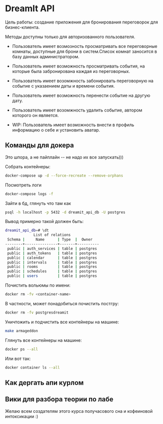 # DreamIt API

Цель работы: создание приложения для бронирования переговорок для бизнес-клиента.

Методы доступны только для авторизованного пользователя.

* Пользователь имеет возмозность просматривать все переговорные комнаты, доступные для брони в систем.Список комнат заносится в базу данных администратором.

* Пользователь имеет возможность просматривать события, на которые была забронирована каждая из переговорных.

* Пользователь имеет возомжность забонировать переговорную на событие с указаением даты и времени события.

* Пользователь имеет возможность перенести событие на другую дату.

* Пользователь имеет возомжность удалить событие, автором которого он является.

* WIP: Пользователь имеет возможность внести в профиль информацию о себе и установить аватар.





## Команды для докера 

Это шпора, а не пайплайн -- не надо их все запускать)))

Cобрать контейнеры: 
```bash
docker-compose up -d --force-recreate --remove-orphans
```

Посмотреть логи 
```bash
docker-compose logs -f
```

Зайти в бд, глянуть что там как
```bash 
psql -h localhost -p 5432 -d dreamit_api_db -U postgres
```

Вывод примерно такой должен быть:
```bash
dreamit_api_db=# \dt
             List of relations
 Schema |     Name      | Type  |  Owner   
--------+---------------+-------+----------
 public | auth_services | table | postgres
 public | auth_tokens   | table | postgres
 public | calendar      | table | postgres
 public | intervals     | table | postgres
 public | rooms         | table | postgres
 public | schedules     | table | postgres
 public | users         | table | postgres
```

Почистить вольюмы по имени: 
```bash
docker rm -fv <container-name>
```

В частности, может понадобиться почистить постгру: 
```bash
docker rm -fv postgresdreamit
```

Уничтожить и подчистить все контейнеры на машине:
```bash
make armageddon
```

Глянуть все контейнеры на машине: 
```bash
docker ps --all
```

Или вот так: 
```bash
docker container ls --all
```

## Как дергать апи курлом 

## Вики для разбора теории по лабе

Желаю всем создателям этого курса получасового сна и кофеиновой интоксикации :)
